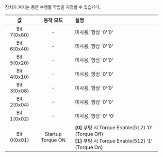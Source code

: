 장치가 켜지는 동안 수행할 작업을 지정할 수 있습니다.

|     값      |        동작 모드         | 설명                                                                                                                |
|:-----------:|:----------------------:|:-------------------------------------------------------------------------------------------------------------------|
| Bit 7(0x80) |           -            | 미사용, 항상 '0'‘0’                                                                                                 |
| Bit 6(0x40) |           -            | 미사용, 항상 '0'‘0’                                                                                                 |
| Bit 5(0x20) |           -            | 미사용, 항상 '0'‘0’                                                                                                 |
| Bit 4(0x10) |           -            | 미사용, 항상 '0'‘0’                                                                                                 |
| Bit 3(0x08) |           -            | 미사용, 항상 '0'‘0’                                                                                                 |
| Bit 2(0x04) |           -            | 미사용, 항상 '0'‘0’                                                                                                 |
| Bit 1(0x02) |           -            | 미사용, 항상 '0' ‘0’                                                                                                |
| Bit 0(0x01) |   Startup Torque ON    |  **[0]** 부팅 시 Torque Enable(512) ‘0’ (Torque Off) <br /> **[1]** 부팅 시 Torque Enable(512) ‘1’ (Torque On)      |


 
